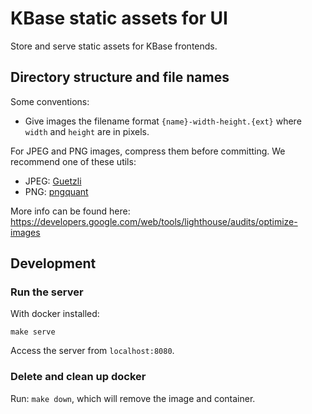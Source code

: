 # KBase static assets for UI

Store and serve static assets for KBase frontends.

## Directory structure and file names

Some conventions:

- Give images the filename format `{name}-width-height.{ext}` where `width` and `height` are in pixels.

For JPEG and PNG images, compress them before committing. We recommend one of these utils:

* JPEG: [Guetzli](https://github.com/google/guetzli)
* PNG: [pngquant](https://pngquant.org)

More info can be found here: https://developers.google.com/web/tools/lighthouse/audits/optimize-images

## Development

### Run the server

With docker installed:

```
make serve
```

Access the server from `localhost:8080`.

### Delete and clean up docker

Run: `make down`, which will remove the image and container.
